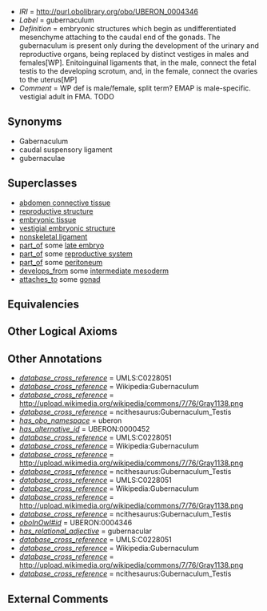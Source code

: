 * *IRI* = http://purl.obolibrary.org/obo/UBERON_0004346
 * *Label* = gubernaculum
 * *Definition* = embryonic structures which begin as undifferentiated mesenchyme attaching to the caudal end of the gonads. The gubernaculum is present only during the development of the urinary and reproductive organs, being replaced by distinct vestiges in males and females[WP]. Enitoinguinal ligaments that, in the male, connect the fetal testis to the developing scrotum, and, in the female, connect the ovaries to the uterus[MP]
 * *Comment* = WP def is male/female, split term? EMAP is male-specific. vestigial adult in FMA. TODO

## Synonyms

 * Gabernaculum
 * caudal suspensory ligament
 * gubernaculae

## Superclasses

 * [abdomen connective tissue](../../UBERON/67/UBERON_0003567.md)
 * [reproductive structure](../../UBERON/56/UBERON_0005156.md)
 * [embryonic tissue](../../UBERON/91/UBERON_0005291.md)
 * [vestigial embryonic structure](../../UBERON/90/UBERON_0006590.md)
 * [nonskeletal ligament](../../UBERON/45/UBERON_0008845.md)
 * [part_of](../../BFO/50/BFO_0000050.md) some [late embryo](../../UBERON/23/UBERON_0000323.md)
 * [part_of](../../BFO/50/BFO_0000050.md) some [reproductive system](../../UBERON/90/UBERON_0000990.md)
 * [part_of](../../BFO/50/BFO_0000050.md) some [peritoneum](../../UBERON/58/UBERON_0002358.md)
 * [develops_from](../../RO/02/RO_0002202.md) some [intermediate mesoderm](../../UBERON/64/UBERON_0003064.md)
 * [attaches_to](../../RO/71/RO_0002371.md) some [gonad](../../UBERON/91/UBERON_0000991.md)

## Equivalencies


## Other Logical Axioms


## Other Annotations

 * *[database_cross_reference](../../ef/oboInOwl#hasDbXref.md)* = UMLS:C0228051
 * *[database_cross_reference](../../ef/oboInOwl#hasDbXref.md)* = Wikipedia:Gubernaculum
 * *[database_cross_reference](../../ef/oboInOwl#hasDbXref.md)* = http://upload.wikimedia.org/wikipedia/commons/7/76/Gray1138.png
 * *[database_cross_reference](../../ef/oboInOwl#hasDbXref.md)* = ncithesaurus:Gubernaculum_Testis
 * *[has_obo_namespace](../../ce/oboInOwl#hasOBONamespace.md)* = uberon
 * *[has_alternative_id](../../Id/oboInOwl#hasAlternativeId.md)* = UBERON:0000452
 * *[database_cross_reference](../../ef/oboInOwl#hasDbXref.md)* = UMLS:C0228051
 * *[database_cross_reference](../../ef/oboInOwl#hasDbXref.md)* = Wikipedia:Gubernaculum
 * *[database_cross_reference](../../ef/oboInOwl#hasDbXref.md)* = http://upload.wikimedia.org/wikipedia/commons/7/76/Gray1138.png
 * *[database_cross_reference](../../ef/oboInOwl#hasDbXref.md)* = ncithesaurus:Gubernaculum_Testis
 * *[database_cross_reference](../../ef/oboInOwl#hasDbXref.md)* = UMLS:C0228051
 * *[database_cross_reference](../../ef/oboInOwl#hasDbXref.md)* = Wikipedia:Gubernaculum
 * *[database_cross_reference](../../ef/oboInOwl#hasDbXref.md)* = http://upload.wikimedia.org/wikipedia/commons/7/76/Gray1138.png
 * *[database_cross_reference](../../ef/oboInOwl#hasDbXref.md)* = ncithesaurus:Gubernaculum_Testis
 * *[oboInOwl#id](../../id/oboInOwl#id.md)* = UBERON:0004346
 * *[has_relational_adjective](../../UBPROP/07/UBPROP_0000007.md)* = gubernacular
 * *[database_cross_reference](../../ef/oboInOwl#hasDbXref.md)* = UMLS:C0228051
 * *[database_cross_reference](../../ef/oboInOwl#hasDbXref.md)* = Wikipedia:Gubernaculum
 * *[database_cross_reference](../../ef/oboInOwl#hasDbXref.md)* = http://upload.wikimedia.org/wikipedia/commons/7/76/Gray1138.png
 * *[database_cross_reference](../../ef/oboInOwl#hasDbXref.md)* = ncithesaurus:Gubernaculum_Testis

## External Comments

